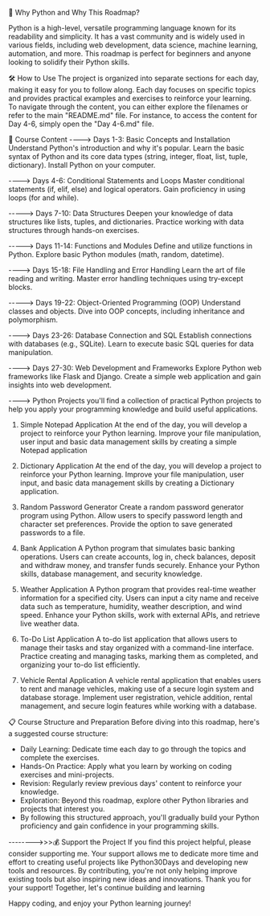 🐍 Why Python and Why This Roadmap?

Python is a high-level, versatile programming language known for its readability and simplicity. It has a vast community and is widely used in various fields, including web development, data science, machine learning, automation, and more. This roadmap is perfect for beginners and anyone looking to solidify their Python skills.

🛠️ How to Use
The project is organized into separate sections for each day, making it easy for you to follow along. Each day focuses on specific topics and provides practical examples and exercises to reinforce your learning. To navigate through the content, you can either explore the filenames or refer to the main "README.md" file. For instance, to access the content for Day 4-6, simply open the "Day 4-6.md" file.

 >>>>>>>>>>>>>>>>>>>>>>>>>>>>>>>>>>>>>>>>>>>>>>>>>>>>>>>>>>>>>>>>>>>>>>>>>>>>>>>>>>>>>>>>>>>>>>>>>>>>>>>>>>>>>>>>>>>>>>>>>>>>>>>>>>>>>>>>>>>>>>>>>>>>>>>>>>>>>>>>>>>>>>>>>>>>>>>>>>>>>>>>>>>>>>>>>>>>>>>

📁 Course Content
----> Days 1-3: Basic Concepts and Installation
Understand Python's introduction and why it's popular.
Learn the basic syntax of Python and its core data types (string, integer, float, list, tuple, dictionary).
Install Python on your computer.

----> Days 4-6: Conditional Statements and Loops
Master conditional statements (if, elif, else) and logical operators.
Gain proficiency in using loops (for and while).

-----> Days 7-10: Data Structures
Deepen your knowledge of data structures like lists, tuples, and dictionaries.
Practice working with data structures through hands-on exercises.

-----> Days 11-14: Functions and Modules
Define and utilize functions in Python.
Explore basic Python modules (math, random, datetime).

----> Days 15-18: File Handling and Error Handling
Learn the art of file reading and writing.
Master error handling techniques using try-except blocks.

-----> Days 19-22: Object-Oriented Programming (OOP)
Understand classes and objects.
Dive into OOP concepts, including inheritance and polymorphism.

----> Days 23-26: Database Connection and SQL
Establish connections with databases (e.g., SQLite).
Learn to execute basic SQL queries for data manipulation.

----> Days 27-30: Web Development and Frameworks
Explore Python web frameworks like Flask and Django.
Create a simple web application and gain insights into web development.

----> Python Projects 
you'll find a collection of practical Python projects to help you apply your programming knowledge and build useful applications.

1) Simple Notepad Application
At the end of the day, you will develop a project to reinforce your Python learning.
Improve your file manipulation, user input and basic data management skills by creating a simple Notepad application

2) Dictionary Application
At the end of the day, you will develop a project to reinforce your Python learning.
Improve your file manipulation, user input, and basic data management skills by creating a Dictionary application.

3) Random Password Generator
Create a random password generator program using Python.
Allow users to specify password length and character set preferences.
Provide the option to save generated passwords to a file.

4) Bank Application
A Python program that simulates basic banking operations.
Users can create accounts, log in, check balances, deposit and withdraw money, and transfer funds securely.
Enhance your Python skills, database management, and security knowledge.

5) Weather Application
A Python program that provides real-time weather information for a specified city.
Users can input a city name and receive data such as temperature, humidity, weather description, and wind speed.
Enhance your Python skills, work with external APIs, and retrieve live weather data.

6) To-Do List Application
A to-do list application that allows users to manage their tasks and stay organized with a command-line interface.
Practice creating and managing tasks, marking them as completed, and organizing your to-do list efficiently.

7) Vehicle Rental Application
A vehicle rental application that enables users to rent and manage vehicles, making use of a secure login system and database storage.
Implement user registration, vehicle addition, rental management, and secure login features while working with a database.

>>>>>>>>>>>>>>>>>>>>>>>>>>>>>>>>>>>>>>>>>>>>>>>>>>>>>>>>>>>>>>>>>>>>>>>>>>>>>>>>>>>>>>>>>>>>>>>>>>>>>>>>>>>>>>>>>>>>>>>>>>>>>>>>>>>>>>>>>>>>>>>>>>>>>>>>>>>>>>>>>>>>>>>>>>>>>>>>>>>>>>>>>>>>>>>>>>>>>>>>>
📋 Course Structure and Preparation
Before diving into this roadmap, here's a suggested course structure:

- Daily Learning: Dedicate time each day to go through the topics and complete the exercises.
- Hands-On Practice: Apply what you learn by working on coding exercises and mini-projects.
- Revision: Regularly review previous days' content to reinforce your knowledge.
- Exploration: Beyond this roadmap, explore other Python libraries and projects that interest you.
- By following this structured approach, you'll gradually build your Python proficiency and gain confidence in your programming skills.


>>>>>>>>>>>>>>>>>>>>>>>>>>>>>>>>>>>>>>>>>>>>>>>>>>>>>>>>>>>>>>>>>>>>>>>>>>>>>>>>>>>>>>>>>>>>>>>>>>>>>>>>>>>>>>>>>>>>>>>>>>>>>>>>>>>>>>>>>>>>>>>>>>>>>>>>>>>>>>>>>>>>>>>>>>>>>>>>>>>>>>>>>>>>>>>>
-------->>>💰 Support the Project
If you find this project helpful, please consider supporting me. Your support allows me to dedicate more time and effort to creating useful projects like Python30Days and developing new tools and resources. By contributing, you're not only helping improve existing tools but also inspiring new ideas and innovations. Thank you for your support! Together, let's continue building and learning


Happy coding, and enjoy your Python learning journey!
